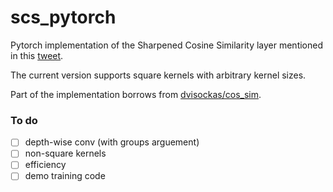 # scs_pytorch

Pytorch implementation of the Sharpened Cosine Similarity layer mentioned in this [tweet](https://twitter.com/_brohrer_/status/1487928061240946688).

The current version supports square kernels with arbitrary kernel sizes. 

Part of the implementation borrows from [dvisockas/cos_sim](https://github.com/dvisockas/cos_sim).

### To do

- [ ] depth-wise conv (with groups arguement)
- [ ] non-square kernels
- [ ] efficiency
- [ ] demo training code
